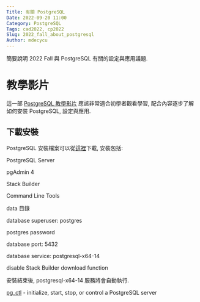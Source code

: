 ```yaml
---
Title: 有關 PostgreSQL
Date: 2022-09-20 11:00
Category: PostgreSQL
Tags: cad2022, cp2022
Slug: 2022_fall_about_postgresql
Author: mdecycu
---
```


簡要說明 2022 Fall 與 PostgreSQL 有關的設定與應用議題.

<!-- PELICAN_END_SUMMARY -->

教學影片
====

這一部 [PostgreSQL 教學影片] 應該非常適合初學者觀看學習, 配合內容逐步了解如何安裝 PostgreSQL, 設定與應用.

[PostgreSQL 教學影片]: https://youtu.be/qw--VYLpxG4
[這裡]: https://www.enterprisedb.com/downloads/postgres-postgresql-downloads

下載安裝
----

PostgreSQL 安裝檔案可以從[這裡]下載,  安裝包括:

PostgreSQL Server

pgAdmin 4

Stack Builder

Command Line Tools

data 目錄

database superuser: postgres

postgres password

database port: 5432

database service: postgresql-x64-14

disable Stack Builder download function

安裝結束後, postgresql-x64-14 服務將會自動執行.

[pg_ctl] - initialize, start, stop, or control a PostgreSQL server

[pg_ctl]: https://docs.postgresql.tw/reference/server-applications/pg_ctl

